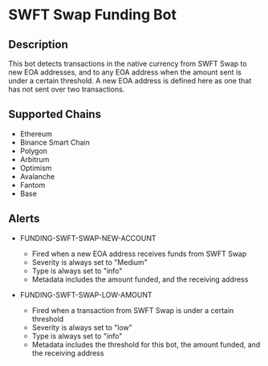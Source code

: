 # SWFT Swap Funding Bot

## Description

This bot detects transactions in the native currency from SWFT Swap to new EOA addresses, and to any EOA address when the amount sent is under a certain threshold. A new EOA address is defined here as one that has not sent over two transactions.

## Supported Chains

- Ethereum
- Binance Smart Chain
- Polygon
- Arbitrum
- Optimism
- Avalanche
- Fantom
- Base

## Alerts

- FUNDING-SWFT-SWAP-NEW-ACCOUNT

  - Fired when a new EOA address receives funds from SWFT Swap
  - Severity is always set to "Medium"
  - Type is always set to "info"
  - Metadata includes the amount funded, and the receiving address

- FUNDING-SWFT-SWAP-LOW-AMOUNT
  - Fired when a transaction from SWFT Swap is under a certain threshold
  - Severity is always set to "low"
  - Type is always set to "info"
  - Metadata includes the threshold for this bot, the amount funded, and the receiving address
